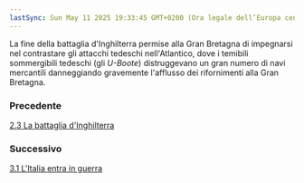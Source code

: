 ```yaml
---
lastSync: Sun May 11 2025 19:33:45 GMT+0200 (Ora legale dell’Europa centrale)
---
```

La fine della battaglia d'Inghilterra permise alla Gran Bretagna di impegnarsi nel contrastare gli attacchi tedeschi nell'Atlantico, dove i temibili sommergibili tedeschi (gli *U-Boote*) distruggevano un gran numero di navi mercantili danneggiando gravemente l'afflusso dei rifornimenti alla Gran Bretagna.


### Precedente
[2.3 La battaglia d'Inghilterra](2.3%20La%20battaglia%20d'Inghilterra.md)

### Successivo
[3.1 L'Italia entra in guerra](3.1%20L'Italia%20entra%20in%20guerra.md)